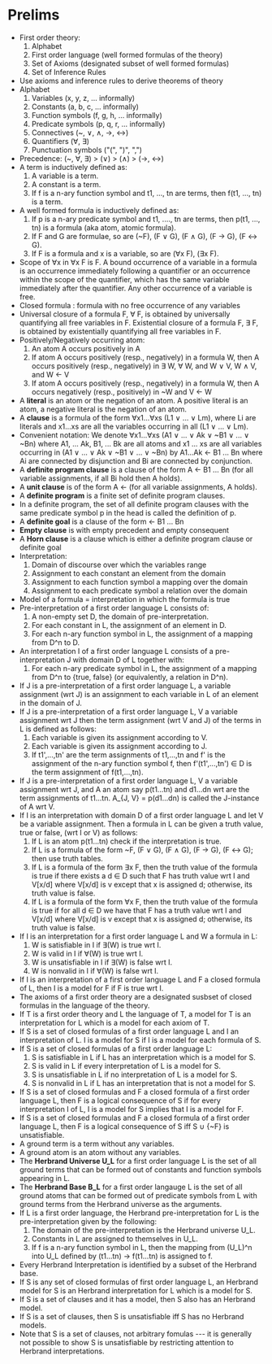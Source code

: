 # Prelims
- First order theory:
    1. Alphabet
    2. First order language (well formed formulas of the theory)
    3. Set of Axioms (designated subset of well formed formulas)
    4. Set of Inference Rules
- Use axioms and inference rules to derive theorems of theory
- Alphabet
    1. Variables (x, y, z, ... informally)
    2. Constants (a, b, c, ... informally)
    3. Function symbols (f, g, h, ... informally)
    4. Predicate symbols (p, q, r, ... informally)
    5. Connectives (~, ∨, ∧, →, ↔)
    6. Quantifiers (∀, ∃)
    7. Punctuation symbols ("(", ")", ",")
- Precedence: (~, ∀, ∃) > (∨) > (∧) > (→, ↔)
- A term is inductively defined as:
    1. A variable is a term.
    2. A constant is a term.
    3. If f is a n-ary function symbol and t1, ..., tn are terms, then
    f(t1, ..., tn) is a term.
- A well formed formula is inductively defined as:
    1. If p is a n-ary predicate symbol and t1, ...., tn are terms, then
    p(t1, ..., tn) is a formula (aka atom, atomic formula).
    2. If F and G are formulae, so are (~F), (F ∨ G), (F ∧ G), (F → G), (F ↔ G).
    3. If F is a formula and x is a variable, so are (∀x F), (∃x F).
- Scope of ∀x in ∀x F is F. A bound occurrence of a variable in a formula is an
  occurrence immediately following a quantifier or an occurrence within the
  scope of the quantifier, which has the same variable immediately after the
  quantifier. Any other occurrence of a variable is free.
- Closed formula : formula with no free occurrence of any variables
- Universal closure of a formula F, ∀ F, is obtained by universally quantifying
  all free variables in F. Existential closure of a formula F, ∃ F, is obtained
  by existentially quantifying all free variables in F.
- Positively/Negatively occurring atom:
    1. An atom A occurs positively in A
    2. If atom A occurs positively (resp., negatively) in a formula W, then A
       occurs positively (resp., negatively) in ∃ W, ∀ W, and W ∨ V, W ∧ V, and W ← V
    3. If atom A occurs positively (resp., negatively) in a formula W, then A
       occurs negatively (resp., positively) in ~W and V ← W
- A **literal** is an atom or the negation of an atom. A positive literal is an
  atom, a negative literal is the negation of an atom.
- A **clause** is a formula of the form ∀x1...∀xs (L1 ∨ ... ∨ Lm), where Li
  are literals and x1...xs are all the variables occurring in all (L1 ∨ ... ∨
  Lm).
- Convenient notation: We denote ∀x1...∀xs (A1 ∨ ... ∨ Ak ∨ ~B1 ∨ ... ∨ ~Bn)
  where A1, ...  Ak, B1, ... Bk are all atoms and x1 ... xs are all variables
  occurring in (A1 ∨ ... ∨ Ak ∨ ~B1 ∨ ... ∨ ~Bn) by A1...Ak ← B1 ... Bn where
  Ai are connected by disjunction and Bi are connected by conjunction.
- A **definite program clause** is a clause of the form A ← B1 ... Bn (for all
  variable assignments, if all Bi hold then A holds).
- A **unit clause** is of the form A ← (for all variable assignments, A holds).
- A **definite program** is a finite set of definite program clauses.
- In a definite program, the set of all definite program clauses with the same
  predicate symbol p in the head is called the definition of p.
- A **definite goal** is a clause of the form ← B1 ... Bn
- **Empty clause** is with empty precedent and empty consequent
- A **Horn clause** is a clause which is either a definite program clause or
  definite goal
- Interpretation:
  1. Domain of discourse over which the variables range
  2. Assignment to each constant an element from the domain
  3. Assignment to each function symbol a mapping over the domain
  4. Assignment to each predicate symbol a relation over the domain
- Model of a formula = interpretation in which the formula is true
- Pre-interpretation of a first order language L consists of:
  1. A non-empty set D, the domain of pre-interpretation.
  2. For each constant in L, the assignment of an element in D.
  3. For each n-ary function symbol in L, the assignment of a mapping from D^n
     to D.
- An interpretation I of a first order language L consists of a
  pre-interpretation J with domain D of L together with:
  1. For each n-ary predicate symbol in L, the assignment of a mapping from D^n
     to {true, false} (or equivalently, a relation in D^n).
- If J is a pre-interpretation of a first order language L, a variable
  assignment (wrt J) is an assignment to each variable in L of an element in the
  domain of J.
- If J is a pre-interpretation of a first order language L, V a variable
  assignment wrt J then the term assignment (wrt V and J) of the terms in L is
  defined as follows:
  1. Each variable is given its assignment according to V.
  2. Each variable is given its assignment according to J.
  3. If t1',...,tn' are the term assignments of t1,...,tn and f' is the
     assignment of the n-ary function symbol f, then f'(t1',...,tn') ∈ D is the
     term assignment of f(t1,...,tn).
- If J is a pre-interpretation of a first order language L, V a variable
  assignment wrt J, and A an atom say p(t1...tn) and d1...dn wrt are the term
  assignments of t1...tn. A_{J, V} = p(d1...dn) is called the J-instance of A
  wrt V.
- If I is an interpretation with domain D of a first order language L and let V
  be a variable assignment. Then a formula in L can be given a truth value, true
  or false, (wrt I or V) as follows:
  1. If L is an atom p(t1...tn) check if the interpretation is true.
  2. If L is a formula of the form ~F, (F ∨ G), (F ∧ G), (F → G), (F ↔ G); then
     use truth tables.
  3. If L is a formula of the form ∃x F, then the truth value of the formula is
     true if there exists a d ∈ D such that F has truth value wrt I and V[x/d]
     where V[x/d] is v except that x is assigned d; otherwise, its truth value
     is false.
  4. If L is a formula of the form ∀x F, then the truth value of the formula is
     true if for all d ∈ D we have that F has a truth value wrt I and V[x/d]
     where V[x/d] is v except that x is assigned d; otherwise, its truth value
     is false.
- If I is an interpretation for a first order language L and W a formula in L:
  1. W is satisfiable in I if ∃(W) is true wrt I.
  2. W is valid in I if ∀(W) is true wrt I.
  3. W is unsatisfiable in I if ∃(W) is false wrt I.
  4. W is nonvalid in I if ∀(W) is false wrt I.
- If I is an interpretation of a first order language L and F a closed formula
  of L, then I is a model for F if F is true wrt I.
- The axioms of a first order theory are a designated susbset of closed formulas
  in the language of the theory.
- If T is a first order theory and L the language of T, a model for T is an
  interpretation for L which is a model for each axiom of T.
- If S is a set of closed formulas of a first order language L and I an
  interpretation of L. I is a model for S if I is a model for each formula of
  S.
- If S is a set of closed formulas of a first order language L:
  1. S is satisfiable in L if L has an interpretation which is a model for S.
  2. S is valid in L if every interpretation of L is a model for S.
  3. S is unsatisfiable in L if no interpretation of L is a model for S.
  4. S is nonvalid in L if L has an interpretation that is not a model for S.
- If S is a set of closed formulas and F a closed formula of a first order
  language L, then F is a logical consequence of S if for every interpretation
  I of L, I is a model for S implies that I is a model for F.
- If S is a set of closed formulas and F a closed formula of a first order
  language L, then F is a logical consequence of S iff S ∪ {~F} is
  unsatisfiable.
- A ground term is a term without any variables.
- A ground atom is an atom without any variables.
- The **Herbrand Universe U_L** for a first order language L is the set of all
  ground terms that can be formed out of constants and function symbols
  appearing in L.
- The **Herbrand Base B_L** for a first order langauge L is the set of all ground
  atoms that can be formed out of predicate symbols from L with ground terms
  from the Herbrand universe as the arguments.
- If L is a first order language, the Herbrand pre-interpretation for L is the
  pre-interpretation given by the following:
  1. The domain of the pre-interpretation is the Herbrand universe U_L.
  2. Constants in L are assigned to themselves in U_L.
  3. If f is a n-ary function symbol in L, then the mapping from (U_L)^n into
     U_L defined by (t1...tn) -> f(t1...tn) is assigned to f.
- Every Herbrand Interpretation is identified by a subset of the Herbrand base.
- If S is any set of closed formulas of first order language L, an Herbrand
  model for S is an Herbrand interpretation for L which is a model for S.
- If S is a set of clauses and it has a model, then S also has an Herbrand
  model.
- If S is a set of clauses, then S is unsatisfiable iff S has no Herbrand
  models.
- Note that S is a set of clauses, not arbitrary fomulas --- it is generally not
  possible to show S is unsatisfiable by restricting attention to Herbrand
 interpretations.
